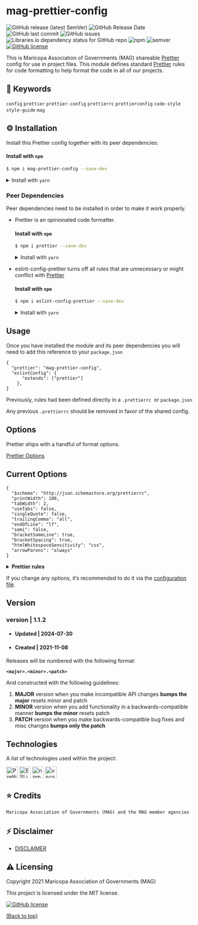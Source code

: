 # mag-prettier-config

![GitHub release (latest SemVer)](https://img.shields.io/github/v/release/AZMAG/mag-prettier-config?&logo=github&style=flat-square)
![GitHub Release Date](https://img.shields.io/github/release-date/AZMAG/mag-prettier-config?&logo=github&style=flat-square)
![GitHub last commit](https://img.shields.io/github/last-commit/AZMAG/mag-prettier-config?&logo=github&style=flat-square)
![GitHub issues](https://img.shields.io/github/issues-raw/AZMAG/mag-prettier-config?&logo=github&style=flat-square)
![Libraries.io dependency status for GitHub repo](https://img.shields.io/librariesio/github/AZMAG/mag-prettier-config?style=flat-square)
![npm](https://img.shields.io/npm/v/mag-prettier-config?color=crimson&logo=npm&style=flat-square)
![semver](https://img.shields.io/badge/semver-2.0.0-blue?style=flat-square)
[![GitHub license](https://img.shields.io/github/license/AZMAG/mag-prettier-config?style=flat-square)](https://github.com/AZMAG/mag-prettier-config/blob/main/LICENSE)

This is Maricopa Association of Governments (MAG) shareable [Prettier](https://prettier.io) config for use in project files. This module defines standard [Prettier](https://prettier.io) rules for code formatting to help format the code in all of our projects.

## :key: Keywords

`config` `prettier` `prettier-config` `prettierrc` `prettierconfig` `code-style` `style-guide` `mag`

## :gear: Installation

Install this Prettier config together with its peer dependencies:

#### Install with `npm`

```bash
$ npm i mag-prettier-config --save-dev
```

<details><summary>Install with <code>yarn</code></summary><p>

```bash
$ yarn add mag-prettier-config --dev
```

</p></details>

### Peer Dependencies

Peer dependencies need to be installed in order to make it work properly.

- Prettier is an opinionated code formatter.

  #### Install with `npm`

  ```bash
  $ npm i prettier --save-dev
  ```

  <details><summary>Install with <code>yarn</code></summary><p>

  ```bash
  $ yarn add prettier --dev
  ```

  </p></details>

- eslint-config-prettier turns off all rules that are unnecessary or might conflict with [Prettier](https://prettier.io)

  #### Install with `npm`

  ```bash
  $ npm i eslint-config-prettier --save-dev
  ```

  <details><summary>Install with <code>yarn</code></summary><p>

  ```bash
  $ yarn add eslint-config-prettier --dev
  ```

  </p></details>

## Usage

Once you have installed the module and its peer dependencies you will need to add this reference to your `package.json`

```
{
  "prettier": "mag-prettier-config",
  "eslintConfig": {
      "extends": ["prettier"]
    },
}
```

Previously, rules had been defined directly in a `.prettierrc `or `package.json`

Any previous `.prettierrc` should be removed in favor of the shared config.

## Options

Prettier ships with a handful of format options.

[Prettier Options](https://prettier.io/docs/en/options.html)

## Current Options

```
{
  "$schema": "http://json.schemastore.org/prettierrc",
  "printWidth": 100,
  "tabWidth": 2,
  "useTabs": false,
  "singleQuote": false,
  "trailingComma": "all",
  "endOfLine": "lf",
  "semi": false,
  "bracketSameLine": true,
  "bracketSpacing": true,
  "htmlWhitespaceSensitivity": "css",
  "arrowParens": "always"
}
```

<details><summary><strong>Prettier rules</strong></summary><p>

This project defines the following settings in the file.

| Rule                                                                                                | Value\*    |
| --------------------------------------------------------------------------------------------------- | ---------- |
| [`printWidth`](https://prettier.io/docs/en/options.html#print-width)                                | **`100`**  |
| [`tabWidth`](https://prettier.io/docs/en/options.html#tab-width)                                    | `2`        |
| [`useTabs`](https://prettier.io/docs/en/options.html#tabs)                                          | `false`    |
| [`singleQuote`](https://prettier.io/docs/en/options.html#quotes)                                    | `false`    |
| [`trailingComma`](https://prettier.io/docs/en/options.html#trailing-commas)                         | **`all`**  |
| [`endOfLine`](https://prettier.io/docs/en/options.html#end-of-line)                                 | `lf`       |
| [`semi`](https://prettier.io/docs/en/options.html#semicolons)                                       | `false`    |
| [`bracketSameLine`](https://prettier.io/docs/en/options.html#jsx-brackets)                          | **`true`** |
| [`bracketSpacing`](https://prettier.io/docs/en/options.html#bracket-spacing)                        | `true`     |
| [`htmlWhitespaceSensitivity`](https://prettier.io/docs/en/options.html#html-whitespace-sensitivity) | `css`      |
| [`arrowParens`](https://prettier.io/docs/en/options.html#arrow-parens)                              | `always`   |

\* Values in **bold** differ from the Prettier defaults.

</p></details>

If you change any options, it’s recommended to do it via the [configuration file](https://github.com/AZMAG/mag-prettier-config/blob/main/index.json).

## Version

### version | 1.1.2

- #### Updated | 2024-07-30
- #### Created | 2021-11-08

Releases will be numbered with the following format:

**`<major>.<minor>.<patch>`**

And constructed with the following guidelines:

1. **MAJOR** version when you make incompatible API changes **bumps the major** resets minor and patch
2. **MINOR** version when you add functionality in a backwards-compatible manner **bumps the minor** resets patch
3. **PATCH** version when you make backwards-compatible bug fixes and misc changes **bumps only the patch**

## Technologies

A list of technologies used within the project:

<a href="https://prettier.io/" title="Prettier"><img src="https://github.com/get-icon/geticon/raw/master/icons/prettier.svg" alt="Prettier" width="31px" height="31px"></a>
<a href="https://eslint.org/" title="ESLint"><img src="https://github.com/get-icon/geticon/raw/master/icons/eslint.svg" alt="ESLint" width="31px" height="31px"></a>
<a href="https://www.npmjs.com/" title="npm"><img src="https://github.com/get-icon/geticon/raw/master/icons/npm.svg" alt="npm" width="31px" height="31px"></a>
<a href="https://code.visualstudio.com/" title="vscode"><img src="https://github.com/get-icon/geticon/raw/master/icons/visual-studio-code.svg" alt="vscode" width="31px" height="31px"></a>

## :star: Credits

`Maricopa Association of Governments (MAG) and the MAG member agencies`

## :zap: Disclaimer

- [DISCLAIMER](DISCLAIMER.md)

## :warning: Licensing

Copyright 2021 Maricopa Association of Governments (MAG)

This project is licensed under the MIT license.

[![GitHub license](https://img.shields.io/github/license/AZMAG/mag-prettier-config?style=flat-square)](https://github.com/AZMAG/mag-prettier-config/blob/main/LICENSE)

[(Back to top)](#mag-prettier-config)
